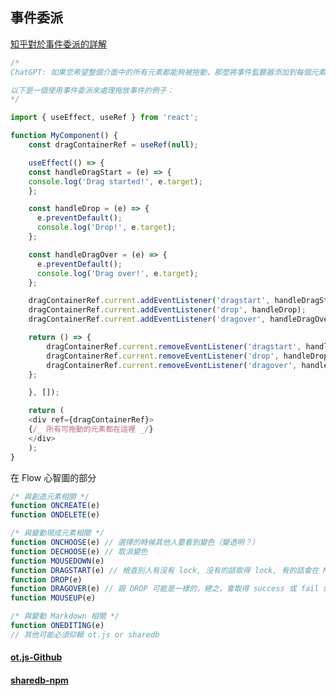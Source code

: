 ## 事件委派

[知乎對於事件委派的詳解](https://blog.csdn.net/zn740395858/article/details/122157745#:~:text=%E4%BA%8B%E4%BB%B6%E5%A7%94%E6%B4%BE%EF%BC%9ARea,%E4%BB%B6%E7%9B%91%E5%90%AC%E5%92%8C%E5%A4%84%E7%90%86%E5%87%BD%E6%95%B0)

``` javascript
/*
ChatGPT: 如果您希望整個介面中的所有元素都能夠被拖動，那麼將事件監聽器添加到每個元素上可能會非常麻煩。幸運的是，您可以使用事件委派來將事件監聽器添加到父元素上，以便在所有子元素上觸發事件時處理該事件。

以下是一個使用事件委派來處理拖放事件的例子：
*/

import { useEffect, useRef } from 'react';

function MyComponent() {
    const dragContainerRef = useRef(null);

    useEffect(() => {
    const handleDragStart = (e) => {
    console.log('Drag started!', e.target);
    };

    const handleDrop = (e) => {
      e.preventDefault();
      console.log('Drop!', e.target);
    };

    const handleDragOver = (e) => {
      e.preventDefault();
      console.log('Drag over!', e.target);
    };

    dragContainerRef.current.addEventListener('dragstart', handleDragStart);
    dragContainerRef.current.addEventListener('drop', handleDrop);
    dragContainerRef.current.addEventListener('dragover', handleDragOver);

    return () => {
        dragContainerRef.current.removeEventListener('dragstart', handleDragStart);
        dragContainerRef.current.removeEventListener('drop', handleDrop);
        dragContainerRef.current.removeEventListener('dragover', handleDragOver);
    };

    }, []);

    return (
    <div ref={dragContainerRef}>
    {/_ 所有可拖動的元素都在這裡 _/}
    </div>
    );
}
```

在 Flow 心智圖的部分
```javascript
/* 與創造元素相關 */
function ONCREATE(e)
function ONDELETE(e)

/* 與變動現成元素相關 */
function ONCHOOSE(e) // 選擇的時候其他人要看到變色（變透明？）
function DECHOOSE(e) // 取消變色
function MOUSEDOWN(e)
function DRAGSTART(e) // 檢查別人有沒有 lock, 沒有的話取得 lock, 有的話會在 MOUSEUP 的時候取得 fail 的資訊，返回到 Server 現在認知的位置
function DROP(e)
function DRAGOVER(e) // 跟 DROP 可能是一樣的，總之，會取得 success 或 fail 的資訊，如果 success 的話，會同步到其他的裝置上
function MOUSEUP(e)

/* 與變動 Markdown 相關 */
function ONEDITING(e)
// 其他可能必須仰賴 ot.js or sharedb
```
#### [ot.js-Github](https://github.com/Operational-Transformation/ot.js)
#### [sharedb-npm](https://www.npmjs.com/package/sharedb)